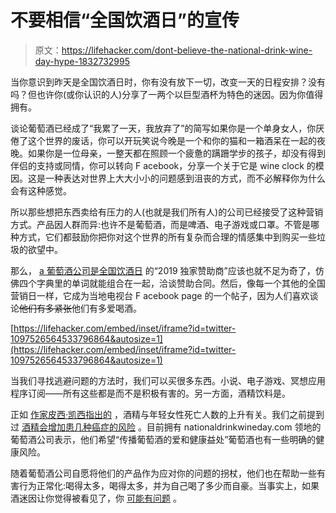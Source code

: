 # 不要相信“全国饮酒日”的宣传

> 原文：<https://lifehacker.com/dont-believe-the-national-drink-wine-day-hype-1832732995>

当你意识到昨天是全国饮酒日时，你有没有放下一切，改变一天的日程安排？没有吗？但也许你(或你认识的人)分享了一两个以巨型酒杯为特色的迷因。因为你值得拥有。



谈论葡萄酒已经成了“我累了一天，我放弃了”的简写如果你是一个单身女人，你厌倦了这个世界的废话，你可以开玩笑说今晚是一个和你的猫和一箱酒呆在一起的夜晚。如果你是一位母亲，一整天都在照顾一个疲惫的蹒跚学步的孩子，却没有得到伴侣的支持或同情，你可以转向 F acebook，分享一个关于它是 wine clock 的模因。这是一种表达对世界上大大小小的问题感到沮丧的方式，而不必解释你为什么会有这种感觉。

所以那些想把东西卖给有压力的人(也就是我们所有人)的公司已经接受了这种营销方式。产品因人群而异:也许不是葡萄酒，而是啤酒、电子游戏或口罩。不管是哪种方式，它们都鼓励你把你对这个世界的所有复杂而合理的情感集中到购买一些垃圾的欲望中。

那么， [a 葡萄酒公司是全国饮酒日](http://nationaldrinkwineday.org/sponsors/) 的“2019 独家赞助商”应该也就不足为奇了，仿佛四个字典里的单词就能组合在一起，洽谈赞助合同。然后，像每一个其他的全国营销日一样，它成为当地电视台 F acebook page 的一个帖子，因为人们喜欢谈论~~他们有多紧张~~他们有多爱喝酒。

 [https://lifehacker.com/embed/inset/iframe?id=twitter-1097526564533796864&autosize=1](https://lifehacker.com/embed/inset/iframe?id=twitter-1097526564533796864&autosize=1) 

当我们寻找逃避问题的方法时，我们可以买很多东西。小说、电子游戏、冥想应用程序订阅——所有这些都是而不是积极有害的。另一方面，酒精饮料是。

正如 [作家皮西·凯西指出的](https://twitter.com/pixie_casey/status/1097526564533796864) ，酒精与年轻女性死亡人数的上升有关。我们之前提到过 [酒精会增加患几种癌症的风险](https://vitals.lifehacker.com/just-a-reminder-alcohol-causes-cancer-1795466874) 。目前拥有 nationaldrinkwineday.com 领地的葡萄酒公司表示，他们希望“传播葡萄酒的爱和健康益处”葡萄酒也有一些明确的健康风险。

随着葡萄酒公司自愿将他们的产品作为应对你的问题的拐杖，他们也在帮助一些有害行为正常化:喝得太多，喝得太多，并为自己喝了多少而自豪。当事实上，如果酒迷因让你觉得被看见了，你 [可能有问题](https://lifehacker.com/find-out-if-you-have-a-drinking-problem-with-this-onlin-1821923578) 。